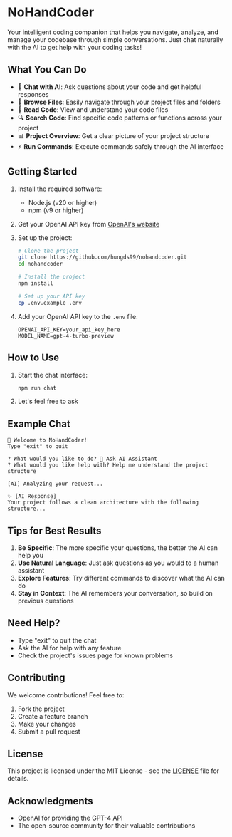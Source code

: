 # NoHandCoder

Your intelligent coding companion that helps you navigate, analyze, and manage your codebase through simple conversations. Just chat naturally with the AI to get help with your coding tasks!

## What You Can Do

- 🤖 **Chat with AI**: Ask questions about your code and get helpful responses
- 📂 **Browse Files**: Easily navigate through your project files and folders
- 📄 **Read Code**: View and understand your code files
- 🔍 **Search Code**: Find specific code patterns or functions across your project
- 📊 **Project Overview**: Get a clear picture of your project structure
- ⚡ **Run Commands**: Execute commands safely through the AI interface

## Getting Started

1. Install the required software:

   - Node.js (v20 or higher)
   - npm (v9 or higher)

2. Get your OpenAI API key from [OpenAI's website](https://platform.openai.com)

3. Set up the project:

   ```bash
   # Clone the project
   git clone https://github.com/hungds99/nohandcoder.git
   cd nohandcoder

   # Install the project
   npm install

   # Set up your API key
   cp .env.example .env
   ```

4. Add your OpenAI API key to the `.env` file:
   ```
   OPENAI_API_KEY=your_api_key_here
   MODEL_NAME=gpt-4-turbo-preview
   ```

## How to Use

1. Start the chat interface:

   ```bash
   npm run chat
   ```

2. Let's feel free to ask

## Example Chat

```
🤖 Welcome to NoHandCoder!
Type "exit" to quit

? What would you like to do? 💬 Ask AI Assistant
? What would you like help with? Help me understand the project structure

[AI] Analyzing your request...

✨ [AI Response]
Your project follows a clean architecture with the following structure...
```

## Tips for Best Results

1. **Be Specific**: The more specific your questions, the better the AI can help you
2. **Use Natural Language**: Just ask questions as you would to a human assistant
3. **Explore Features**: Try different commands to discover what the AI can do
4. **Stay in Context**: The AI remembers your conversation, so build on previous questions

## Need Help?

- Type "exit" to quit the chat
- Ask the AI for help with any feature
- Check the project's issues page for known problems

## Contributing

We welcome contributions! Feel free to:

1. Fork the project
2. Create a feature branch
3. Make your changes
4. Submit a pull request

## License

This project is licensed under the MIT License - see the [LICENSE](LICENSE) file for details.

## Acknowledgments

- OpenAI for providing the GPT-4 API
- The open-source community for their valuable contributions
